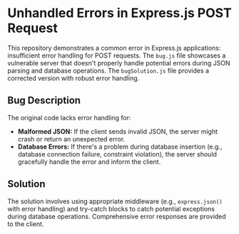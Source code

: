 # Unhandled Errors in Express.js POST Request

This repository demonstrates a common error in Express.js applications: insufficient error handling for POST requests.  The `bug.js` file showcases a vulnerable server that doesn't properly handle potential errors during JSON parsing and database operations.  The `bugSolution.js` file provides a corrected version with robust error handling.

## Bug Description

The original code lacks error handling for:

* **Malformed JSON:**  If the client sends invalid JSON, the server might crash or return an unexpected error.
* **Database Errors:** If there's a problem during database insertion (e.g., database connection failure, constraint violation), the server should gracefully handle the error and inform the client.

## Solution

The solution involves using appropriate middleware (e.g., `express.json()` with error handling) and try-catch blocks to catch potential exceptions during database operations.  Comprehensive error responses are provided to the client.
